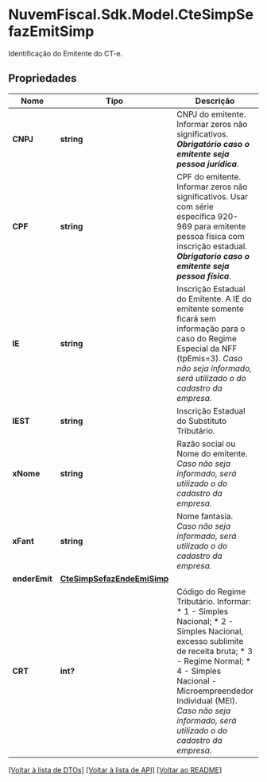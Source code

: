# NuvemFiscal.Sdk.Model.CteSimpSefazEmitSimp
Identificação do Emitente do CT-e.

## Propriedades

Nome | Tipo | Descrição | Comentários
------------ | ------------- | ------------- | -------------
**CNPJ** | **string** | CNPJ do emitente.  Informar zeros não significativos.    ***Obrigatório caso o emitente seja pessoa jurídica***. | [optional] 
**CPF** | **string** | CPF do emitente.  Informar zeros não significativos.  Usar com série específica 920-969 para emitente pessoa física com inscrição estadual.    ***Obrigatorio caso o emitente seja pessoa física***. | [optional] 
**IE** | **string** | Inscrição Estadual do Emitente.  A IE do emitente somente ficará sem informação para o caso do Regime Especial da NFF (tpEmis&#x3D;3).    *Caso não seja informado, será utilizado o do cadastro da empresa.* | [optional] 
**IEST** | **string** | Inscrição Estadual do Substituto Tributário. | [optional] 
**xNome** | **string** | Razão social ou Nome do emitente.    *Caso não seja informado, será utilizado o do cadastro da empresa.* | [optional] 
**xFant** | **string** | Nome fantasia.    *Caso não seja informado, será utilizado o do cadastro da empresa.* | [optional] 
**enderEmit** | [**CteSimpSefazEndeEmiSimp**](CteSimpSefazEndeEmiSimp.md) |  | [optional] 
**CRT** | **int?** | Código do Regime Tributário. Informar:  * 1 - Simples Nacional;  * 2 - Simples Nacional, excesso sublimite de receita bruta;  * 3 - Regime Normal;  * 4 - Simples Nacional - Microempreendedor Individual (MEI).    *Caso não seja informado, será utilizado o do cadastro da empresa.* | [optional] 

[[Voltar à lista de DTOs]](../README.md#documentation-for-models) [[Voltar à lista de API]](../README.md#documentation-for-api-endpoints) [[Voltar ao README]](../README.md)

